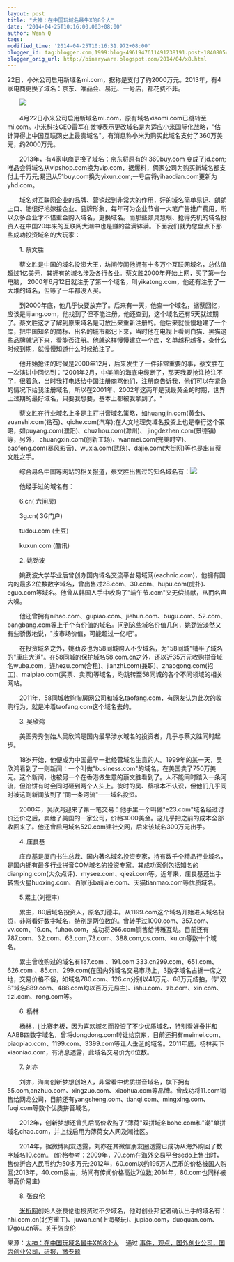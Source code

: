 ```yaml
---
layout: post
title: "大神：在中国玩域名最牛X的8个人"
date: '2014-04-25T10:16:00.003+08:00'
author: Wenh Q
tags:
modified_time: '2014-04-25T10:16:31.972+08:00'
blogger_id: tag:blogger.com,1999:blog-4961947611491238191.post-1840805476748113084
blogger_orig_url: http://binaryware.blogspot.com/2014/04/x8.html
---
```


22日，小米公司启用新域名mi.com，据称是支付了约2000万元。2013年，有4家电商更换了域名：京东、唯品会、易迅、一号店，都花费不菲。

　　![](https://images-blogger-opensocial.googleusercontent.com/gadgets/proxy?url=http%3A%2F%2Fwww.kuailiyu.com%2Fuploadfile%2F2014%2F0424%2F20140424114941440.jpg&container=blogger&gadget=a&rewriteMime=image%2F*)

　　4月22日小米公司启用新域名mi.com，原有域名xiaomi.com已跳转至mi.com。小米科技CEO雷军在微博表示更改域名是为适应小米国际化战略，"估计算得上中国互联网史上最贵域名"。有消息称小米为购买此域名支付了360万美元，约2000万元。

　　2013年，有4家电商更换了域名：京东将原有的 360buy.com 变成了jd.com;唯品会将域名从vipshop.com换为vip.com，据爆料，俩家公司为购买新域名都支付上千万元;易迅从51buy.com换为yixun.com;一号店将yihaodian.com更新为yhd.com。

　　域名对互联网企业的品牌、营销起到非常大的作用，好的域名简单易记、朗朗上口、能很好地嫁接企业、品牌形象，每年可为企业节省一大笔广告推广费用，所以众多企业才不惜重金购入域名，更换域名。而那些颇具慧眼、抢得先机的域名投资人在中国20年来的互联网大潮中也是赚的盆满钵满。下面我们就为您盘点下那些成功投资域名的大玩家：

　　1. 蔡文胜

　　蔡文胜是中国的域名投资大王，坊间传闻他拥有十多万个互联网域名，总估值超过1亿美元，其拥有的域名涉及各行各业。蔡文胜2000年开始上网，买了第一台电脑， 2000年6月12日就注册了第一个域名，叫yikatong.com，他还有注册了一大堆的域名，但等了一年都没人买。

　　到2000年底，他几乎快要放弃了。后来有一天，他查一个域名，据蔡回忆，应该是lijiang.com，他找到了但不能注册。他还查到，这个域名还有5天就过期了。蔡文胜这才了解到原来域名是可放出来重新注册的。他后来就慢慢地建了一个库，把中国知名的商标、出名的城市都记下来，当时他在电视上看到白猫、黑猫这些品牌就记下来，看能否注册。他就这样慢慢建立一个库，名单越积越多，查什么时候到期，就慢慢知道什么时候抢注了。

　　他开始抢注的时候是2000年12月，后来发生了一件非常重要的事，蔡文胜在一次演讲中回忆到："2001年2月，中美间的海底电缆断了，那天我要抢注抢注不了，很着急，当时我打电话给中国注册商骂他们，注册商告诉我，他们可以在紧急的情况下给我注册域名，所以在2001年、2002年这两年是我最黄金的时期，世界上过期的最好域名，只要我想要，基本上都被我拿到了。"

　　蔡文胜在行业域名上多是主打拼音域名策略，如huangjin.com(黄金)、zuanshi.com(钻石)、qiche.com(汽车);在人文地理类域名投资上也是奉行这个策略，如puyang.com(濮阳)、chuzhou.com(滁州)、 jingdezhen.com(景德镇)等，另外， chuangxin.com(创新工场)、wanmei.com(完美时空)、baofeng.com(暴风影音)、wuxia.com(武侠)、dajie.com(大街网)等也是出自蔡文胜之手。

　　综合易名中国等网站的相关报道，蔡文胜出售过的知名域名有：![](https://images-blogger-opensocial.googleusercontent.com/gadgets/proxy?url=http%3A%2F%2Fwww.kuailiyu.com%2Fuploadfile%2F2014%2F0424%2F20140424114941741.jpg&container=blogger&gadget=a&rewriteMime=image%2F*)

　　他经手过的域名有：

　　6.cn( 六间房)

　　3g.cn( 3G门户)

　　tudou.com (土豆)

　　kuxun.com (酷讯)

　　2. 姚劲波

　　姚劲波大学毕业后曾创办国内域名交流平台易域网(eachnic.com)，他拥有国内的最多2位数数字域名，曾出售过28.com、30.com、hupu.com(虎扑)、eguo.com等域名。他曾从韩国人手中收购了"端午节.com"又无偿捐献，从而名声大噪。

　　他还曾拥有nihao.com、gupiao.com、jiehun.com、bugu.com、52.com、bangbang.com等上千个有价值的域名。问到这些域名价值几何，姚劲波淡然又有些骄傲地说，"按市场价值，可能超过一亿吧"。

　　在投资域名之外，姚劲波也为58同城购入不少域名，为"58同城"铺平了域名的"康庄大道"。在58同城的保护域名58.com.cn之外，还以近35万元收购拼音域名wuba.com，连hezu.com(合租)、jianzhi.com(兼职)、zhaogong.com(招工)、maipiao.com(买票、卖票)等域名，均跳转至58同城的各个不同领域的相关网站。

　　2011年，58同城收购淘房网公司和域名taofang.com，有网友认为此次的收购行为，就是冲着taofang.com这个域名去的。

　　3. 吴欣鸿

　　美图秀秀创始人吴欣鸿是国内最早涉水域名的投资者，几乎与蔡文胜同时起步。

　　18岁开始，他便成为中国最早一批经营域名生意的人。1999年的某一天，吴欣鸿看到了一则新闻：一个叫做"business.com"的域名，在美国卖了750万美元。这个新闻，也被另一个在香港做生意的蔡文胜看到了。人不能同时踏入一条河流，但馅饼有时会同时砸到两个人头上。彼时的吴、蔡根本不认识，但他们几乎同时被这则新闻放到了"同一条河流"——域名投资。

　　2000年，吴欣鸿迎来了第一笔交易：他手里一个叫做"e23.com"域名经过讨价还价之后，卖给了美国的一家公司，价格3000美金。这几乎把之前的成本全部收回来了。他还曾启用域名520.com建社交网，后来该域名300万元出手。

　　4. 庄良基

　　庄良基是厦门书生总裁、国内著名域名投资专家，持有数千个精品行业域名，是国内拥有最多行业拼音COM域名的投资专家。其成功案例包括知名的dianping.com(大众点评)、mysee.com、qiezi.com等。近年来，庄良基还出手转售火星huoxing.com、百家乐baijiale.com、天猫tianmao.com等优质域名。

　　5.累主(刘德丰)

　　累主，80后域名投资人，原名刘德丰。从1199.com这个域名开始进入域名投资，非常看好数字域名，特别是两位数的。曾转手过1000.com、357.com、vv.com、19.cn、fuhao.com，成功将266.com销售给博雅互动。目前还有787.com、32.com、63.com,73.com、388.com,os.com、ku.cn等数十个域名。

　　累主曾收购过的域名有187.com 、191.com 333.cn299.com、651.com、 626.com 、85.cn、299.com(在国内外域名交易市场上，3数字域名占据一席之地，交易价格不俗，如域名780.com、126.cn分别以41万元、68万元结拍，传"双8"域名889.com、488.com均以百万元易主)、ishu.com、zb.com、xin.com、tizi.com、rong.com等。

　　6. 杨林

　　杨林，jj比赛老板，因为喜欢域名而投资了不少优质域名，特别看好叠拼和AABB四数字域名，曾将dongdong.com转让给京东，目前还拥有meimei.com、piaopiao.com、1199.com、3399.com等让人垂涎的域名。2011年底，杨林买下xiaoniao.com，有消息透露，此域名交易价为6位数。

　　7. 刘亦

　　刘亦，海南创新梦想创始人，非常看中优质拼音域名，旗下拥有55.com,anzhuo.com、xingzuo.com、xiaohua.com等品牌。曾成功将11.com销售给网龙公司，目前还有yangsheng.com、tianqi.com、mingxing.com、fuqi.com等数个优质拼音域名。

　　2012年，创新梦想还曾先后高价收购了"薄荷"双拼域名bohe.com和"潮"单拼域名chao.com，并上线启用为薄荷女人网及潮社区。

　　2014年，据微博网友透露，刘亦在其微信朋友圈透露已成功从海外购回了数字域名10.com。 (价格参考：2009年，70.com在海外交易平台sedo上售出时，售价折合人民币约为50多万元;2012年，60.com以约195万人民币的价格被国人购回;2013年，40.com易主，坊间有传闻价格高达7位数;2014年，80.com也同样被曝高价易主)

　　8. 张良伦

　　[米折网](http://www.kuailiyu.com/article/4313.html)创始人张良伦也投资过不少域名，他对创业邦记者确认出手的域名有：nhi.com.cn(北方重工)、juwan.cn(上海聚玩)、jupiao.com，duoquan.com、17gou.cn等。[关于张良伦](http://magazine.cyzone.cn/articles/201301/2808.html)

来源：[大神：在中国玩域名最牛X的8个人](http://www.kuailiyu.com/article/9502.html)    通过 [事件，观点，国外创业公司，国内创业公司，研报，微专题](http://www.kuailiyu.com/)
